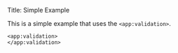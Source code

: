 Title: Simple Example

This is a simple example that uses the `<app:validation>`.
	
	<app:validation>
	</app:validation>
	
